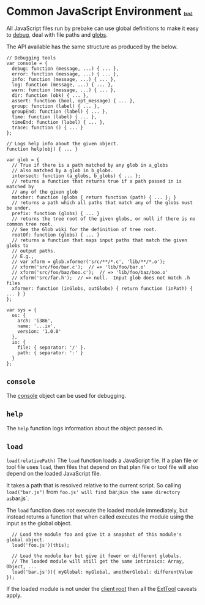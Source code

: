 # Common JavaScript Environment <font size='1'><a href='http://code.google.com/p/prebake/source/browse/trunk/code/src/org/prebake/js/CommonEnvironment.java'>(src)</a></font> #

All JavaScript files run by prebake can use global definitions to make it easy to [debug](JsConsole.md), deal with file paths and [globs](Glob.md).

The API available has the same structure as produced by the below.
```
// Debugging tools
var console = {
  debug: function (message, ...) { ... },
  error: function (message, ...) { ... },
  info: function (message, ...) { ... },
  log: function (message, ...) { ... },
  warn: function (message, ...) { ... },
  dir: function (obk) { ... },
  assert: function (bool, opt_message) { ... },
  group: function (label) { ... },
  groupEnd: function (label) { ... },
  time: function (label) { ... },
  timeEnd: function (label) { ... },
  trace: function () { ... }
};

// Logs help info about the given object.
function help(obj) { ... }

var glob = {
  // True if there is a path matched by any glob in a_globs
  // also matched by a glob in b_globs.
  intersect: function (a_globs, b_globs) { ... };
  // returns a function that returns true if a path passed in is matched by
  // any of the given glob
  matcher: function (globs { return function (path) { ... }; }
  // returns a path which all paths that match any of the globs must be under.
  prefix: function (globs) { ... }
  // returns the tree root of the given globs, or null if there is no common tree root.
  // See the Glob wiki for the definition of tree root.
  rootOf: function (globs) { ... }
  // returns a function that maps input paths that match the given globs to
  // output paths.
  // E.g.,
  // var xform = glob.xformer('src/**/*.c', 'lib/**/*.o');
  // xform('src/foo/bar.c');  // => 'lib/foo/bar.o'
  // xform('src/foo/baz/boo.c');  // => 'lib/foo/baz/boo.o'
  // xform('src/far.h');  // => null.  Input glob does not match .h files
  xformer: function (inGlobs, outGlobs) { return function (inPath) { ... } }
};

var sys = {
  os: {
    arch: 'i386',
    name: '...ix',
    version: '1.0.0'
  },
  io: {
    file: { separator: '/' }.
    path: { separator: ':' }
  }
};
```

## `console` ##
The [console](JsConsole.md) object can be used for debugging.

## <a><code>help</code></a> ##
The `help` function logs information about the object passed in.

## <a><code>load</code></a> ##
`load(relativePath)`
The `load` function loads a JavaScript file.
If a plan file or tool file uses `load`, then files that depend on
that plan file or tool file will also depend on the loaded JavaScript
file.

It takes a path that is resolved relative to the current script.
So calling `load("bar.js")` from `foo.js' will find `bar.js` in the
same directory as `bar.js`.

The `load` function does not execute the loaded module immediately,
but instead returns a function that when called executes the module
using the input as the global object.
```
  // Load the module foo and give it a snapshot of this module's global object.
  load('foo.js')(this);

  // Load the module bar but give it fewer or different globals.
  // The loaded module will still get the same intrinsics: Array, Object, ...
  load('bar.js')({ myGlobal: myGlobal, anotherGlobal: differentValue });
```

If the loaded module is not under the [client root](ClientRoot.md) then
all the [ExtTool](ExtTool.md) caveats apply.